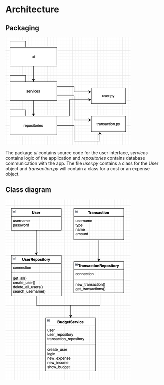 # Architecture

## Packaging

![Packaging](images/packaging.png)

The package _ui_ contains source code for the user interface, _services_ contains logic of the application and _repositories_ contains database communication with the app. The file _user.py_ contains a class for the User object and _transaction.py_ will contain a class for a cost or an expense object.

## Class diagram

![Class diagram](images/classdiagram.png)
